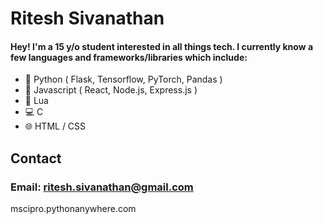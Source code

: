 # Ritesh Sivanathan
#### Hey! I'm a 15 y/o student interested in all things tech. I currently know a few languages and frameworks/libraries which include:
- 🐍 Python ( Flask, Tensorflow, PyTorch, Pandas )
- 📜 Javascript ( React, Node.js, Express.js )
- 🔵 Lua
- 💻 C
- 🌐 HTML / CSS

## Contact
### Email: ritesh.sivanathan@gmail.com

mscipro.pythonanywhere.com
